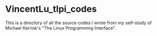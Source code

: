 VincentLu_tlpi_codes
====================

This is a directory of all the source codes I wrote from my self-study of Michael Kerrisk's "The Linux Programming Interface".